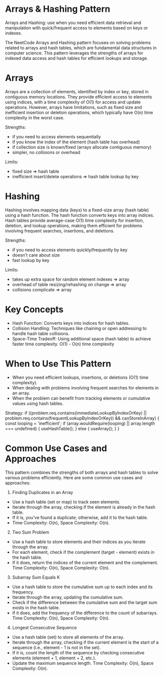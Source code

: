 # Arrays & Hashing Pattern
Arrays and Hashing: use when you need efficient data retrieval and manipulation with quick/frequent access to elements based on keys or indexes.

The NeetCode Arrays and Hashing pattern focuses on solving problems related to arrays and hash tables, which are fundamental data structures in computer science. This pattern leverages the strengths of arrays for indexed data access and hash tables for efficient lookups and storage.

# Arrays
Arrays are a collection of elements, identified by index or key, stored in contiguous memory locations. They provide efficient access to elements using indices, with a time complexity of O(1) for access and update operations. However, arrays have limitations, such as fixed size and inefficient insertion or deletion operations, which typically have O(n) time complexity in the worst case.

Strengths:
- if you need to access elements sequentially
- if you know the index of the element (hash table has overhead)
- if collection size is known/fixed (arrays allocate contiguous memory)
- simpler, no collisions or overhead

Limits:
- fixed size => hash table
- inefficient insert/delete operations => hash table lookup by key

# Hashing
Hashing involves mapping data (keys) to a fixed-size array (hash table) using a hash function. The hash function converts keys into array indices. Hash tables provide average-case O(1) time complexity for insertion, deletion, and lookup operations, making them efficient for problems involving frequent searches, insertions, and deletions.

Strengths:
- if you need to access elements quickly/frequently by key
- doesn't care about size
- fast lookup by key

Limits:
- takes up extra space for random element indexes => array
- overhead of table resizing/rehashing on change => array
- collisions complicate => array

# Key Concepts
* Hash Function: Converts keys into indices for hash tables.
* Collision Handling: Techniques like chaining or open addressing to handle hash table collisions.
* Space-Time Tradeoff: Using additional space (hash table) to achieve faster time complexity.
O(1) - O(n) time complexity

# When to Use This Pattern
* When you need efficient lookups, insertions, or deletions (O(1) time complexity).
* When dealing with problems involving frequent searches for elements in an array.
* When the problem can benefit from tracking elements or cumulative values using hash tables.

Strategy:
if ((problem.req.contains(immediateLookupByIndexOrKey) || problem.req.contains(frequentLookupByIndexOrKey)) && canStoreInArray) {
    const looping = 'inefficient';
    if (array.wouldRequire(looping) || array.length === undefined) {
        useHashTable();
    } else {
        useArray();
    }
}

# Common Use Cases and Approaches
This pattern combines the strengths of both arrays and hash tables to solve various problems efficiently. Here are some common use cases and approaches:

1. Finding Duplicates in an Array
* Use a hash table (set or map) to track seen elements.
* Iterate through the array, checking if the element is already in the hash table.
* If it is, you've found a duplicate; otherwise, add it to the hash table.
* Time Complexity: O(n), Space Complexity: O(n).

2. Two Sum Problem
* Use a hash table to store elements and their indices as you iterate through the array.
* For each element, check if the complement (target - element) exists in the hash table.
* If it does, return the indices of the current element and the complement.
Time Complexity: O(n), Space Complexity: O(n).

3. Subarray Sum Equals K
* Use a hash table to store the cumulative sum up to each index and its frequency.
* Iterate through the array, updating the cumulative sum.
* Check if the difference between the cumulative sum and the target sum exists in the hash table.
* If it does, add the frequency of the difference to the count of subarrays.
Time Complexity: O(n), Space Complexity: O(n).

4. Longest Consecutive Sequence
* Use a hash table (set) to store all elements of the array.
* Iterate through the array, checking if the current element is the start of a sequence (i.e., element - 1 is not in the set).
* If it is, count the length of the sequence by checking consecutive elements (element + 1, element + 2, etc.).
* Update the maximum sequence length.
Time Complexity: O(n), Space Complexity: O(n).
